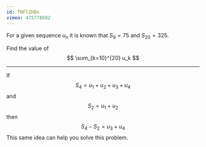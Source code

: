 ```yaml
---
id: TNFlZH8n
vimeo: 475778592
---
```


For a given sequence $u_n$ it is known that $S_9 = 75$ and $S_{20} = 325.$

Find the value of
$$
\sum_{k=10}^{20} u_k
$$

---

If
$$
S_4 = u_1 + u_2 + u_3 + u_4
$$
and
$$
S_2 = u_1 + u_2
$$
then
$$
S_4 - S_2 = u_3 + u_4
$$
This same idea can help you solve this problem.
